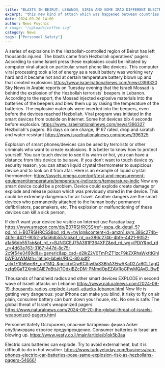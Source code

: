 ```yaml
---
title: "BLASTS IN BEIRUT: LEBANON, SIRIA AND SOME IRAQ DIFFERENT ELECTRONIC SMART DEVICES EXPLODE, 5000 INJURED, MORE THAN 50 DEAD"
excerpt: "this new kind of attach which was happened between countries at war. but the same kind of attack could be used by terrorist or anybody to reach various people in different countries"
date: 2024-09-20 14:00
author: News Psychic
# image: "/uploads/coffee.svg"
category: News
tags: ["Personnel Safety"]
---
```


A series of explosions in the Hezbollah-controlled region of Beirut has left thousands injured. The blasts came from Hezbollah operatives' pagers. According to some Israeli press these explosions could be initiated by computer viral attack on particular smart phone like devices. This computer viral processing took a lot of energy as a result battery was working very hard and it became hot and at certain temperature battery blown up and that created explosions
https://www.israelnationalnews.com/news/396320
Sky News in Arabic reports on Tuesday evening that the Israeli Mossad is behind the explosion of the Hezbollah terrorists' beepers in Lebanon. According to the report, the Mossad injected explosive materials into the batteries of the beepers and blew them up by raising the temperature of the batteries.
The explosive materials were inserted into the beepers, even before the devices reached Hezbollah. Viral program was initiated in the smart devices from outside on Internet. Some hot devices bib 4 seconds before explosion. 
https://www.israelnationalnews.com/news/396327
Hezbollah's pagers: 85 days on one charge, IP 67 rated, drop and scratch and water resistant
https://www.israelnationalnews.com/news/396325

Explosion of smart phones/devices can be used by terrorists or other criminals who want to create explosions. It is better to know how to protect yourself. You can touch device to see it is warm or hot, you can have a distance from this device to be save. If you don’t want to touch device by security reason, you can attach liquid crystal thermometer to suspicious device and to look on it from afar. Here is an example of liquid crystal thermometer:
https://assets.omega.com/pdf/test-and-measurement-equipment/temperature/temperature-indicators/temperature-indic Now any smart device could be a problem. Device could explode create damage or explode and release poison which was previously stored in the device. This could be extremely dangerous for air travel.
Another dangers are the smart devices who permanently attached to the human body: permanent defibrillators, pacemakers, etc. The explosion or malfunctioning of these devices can kill a sick person,

If don’t want your device be visible on Internet use Faraday bag:
https://www.amazon.com/dp/B07RSHRCSS/ref=sspa_dk_detail_5?pd_rd_i=B07RSHRCSS&pd_rd_w=tw1qn&content-id=amzn1.sym.386c274b-4bfe-4421-9052-a1a56db557ab&pf_rd_p=386c274b-4bfe-4421-9052-a1a56db557ab&pf_rd_r=BJNGCEJ75A381P364XFZ&pd_rd_wg=iPDiY&pd_rd_r=4d63e763-3167-447d-8c75-2c9f54e0469d&s=generic&sp_csd=d2lkZ2V0TmFtZT1zcF9kZXRhaWxfdGhlbWF0aWM&th=1ating-labels/RLC-80.pdf?_gl=1*1t56we8*_up*MQ..&gclid=CjwKCAjw0aS3BhA3EiwAKaD2Za6GLTagQxzfq9GaT2XmkEAlE7qBttJtTOdxjBZcDM-PMmdOpEZAVRoCPwMQAvD_BwE

Thousands of handheld radios  and other smart devices EXPLODE in second wave of Israeli attacks on Lebanon
https://www.naturalnews.com/2024-09-19-thousands-radios-explode-israeli-attacks-lebanon.html
Now life is getting very dangerous: your iPhone can make you blind, it risky to fly on air plain, consumer battery can burn down your house, etc.  No one is safe: The global threat of Israel’s weaponized pagers
https://www.naturalnews.com/2024-09-20-the-global-threat-of-israels-weaponized-pagers.html

Personnel Safety Осторожно, опасные батарейки: фирма Anker опубликовала строгое предупреждение. Consumer batteries in Israel are blowing up. 
https://www.vesty.co.il/main/article/b1ok5b3aa

Electric cars batteries can explode. Try to avoid external heat, but it is difficult to do in hot weather.
https://www.turkiyetoday.com/business/can-phones-electric-car-batteries-pose-same-explosion-risk-as-hezbollahs-pagers-54666/
